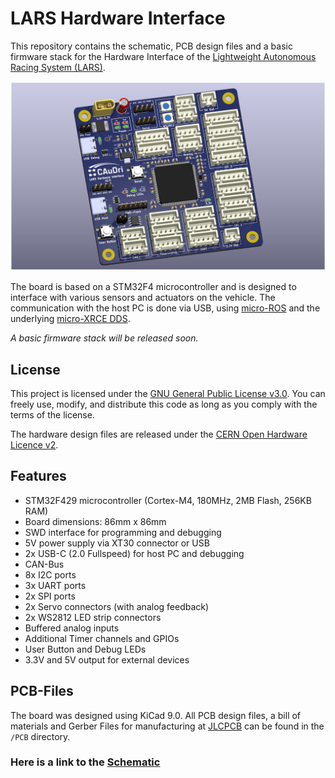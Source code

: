 # LARS Hardware Interface

This repository contains the schematic, PCB design files and a basic firmware stack for the Hardware Interface of the [Lightweight Autonomous Racing System (LARS)](https://github.com/CAuDri/LARS). 

<p align="center">
  <img width="600" src="https://github.com/CAuDri/LARS-Hardware-Interface/blob/main/PCB/export/hardware_interface_3D_render.png?raw=true">
</p>

The board is based on a STM32F4 microcontroller and is designed to interface with various sensors and actuators on the vehicle. The communication with the host PC is done via USB, using [micro-ROS](https://micro.ros.org/) and the underlying [micro-XRCE DDS](https://micro-xrce-dds.docs.eprosima.com/en/latest/).

*A basic firmware stack will be released soon.*

## License
This project is licensed under the [GNU General Public License v3.0](https://www.gnu.org/licenses/gpl-3.0.en.html). You can freely use, modify, and distribute this code as long as you comply with the terms of the license.

The hardware design files are released under the [CERN Open Hardware Licence v2](https://ohwr.org/cernohl/).

## Features
- STM32F429 microcontroller (Cortex-M4, 180MHz, 2MB Flash, 256KB RAM)
- Board dimensions: 86mm x 86mm
- SWD interface for programming and debugging
- 5V power supply via XT30 connector or USB
- 2x USB-C (2.0 Fullspeed) for host PC and debugging
- CAN-Bus
- 8x I2C ports
- 3x UART ports
- 2x SPI ports
- 2x Servo connectors (with analog feedback)
- 2x WS2812 LED strip connectors
- Buffered analog inputs
- Additional Timer channels and GPIOs
- User Button and Debug LEDs
- 3.3V and 5V output for external devices

## PCB-Files
The board was designed using KiCad 9.0. All PCB design files, a bill of materials and Gerber Files for manufacturing at [JLCPCB](https://jlcpcb.com/) can be found in the `/PCB` directory.

### Here is a link to the [Schematic](https://github.com/CAuDri/LARS-Hardware-Interface/blob/main/PCB/schematic.pdf)
